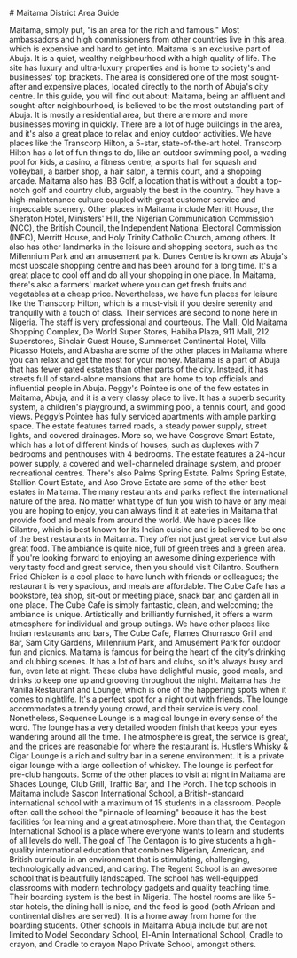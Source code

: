 \# Maitama District Area Guide

Maitama, simply put, “is an area for the rich and famous." Most ambassadors and high commissioners from other countries live in this area, which is expensive and hard to get into. Maitama is an exclusive part of Abuja. It is a quiet, wealthy neighbourhood with a high quality of life. The site has luxury and ultra\-luxury properties and is home to society's and businesses' top brackets. The area is considered one of the most sought\-after and expensive places, located directly to the north of Abuja's city centre. In this guide, you will find out about: Maitama, being an affluent and sought\-after neighbourhood, is believed to be the most outstanding part of Abuja. It is mostly a residential area, but there are more and more businesses moving in quickly. There are a lot of huge buildings in the area, and it's also a great place to relax and enjoy outdoor activities. We have places like the Transcorp Hilton, a 5\-star, state\-of\-the\-art hotel. Transcorp Hilton has a lot of fun things to do, like an outdoor swimming pool, a wading pool for kids, a casino, a fitness centre, a sports hall for squash and volleyball, a barber shop, a hair salon, a tennis court, and a shopping arcade. Maitama also has IBB Golf, a location that is without a doubt a top\-notch golf and country club, arguably the best in the country. They have a high\-maintenance culture coupled with great customer service and impeccable scenery. Other places in Maitama include Merritt House, the Sheraton Hotel, Ministers' Hill, the Nigerian Communication Commission (NCC), the British Council, the Independent National Electoral Commission (INEC), Merritt House, and Holy Trinity Catholic Church, among others. It also has other landmarks in the leisure and shopping sectors, such as the Millennium Park and an amusement park. Dunes Centre is known as Abuja's most upscale shopping centre and has been around for a long time. It's a great place to cool off and do all your shopping in one place. In Maitama, there's also a farmers' market where you can get fresh fruits and vegetables at a cheap price. Nevertheless, we have fun places for leisure like the Transcorp Hilton, which is a must\-visit if you desire serenity and tranquilly with a touch of class. Their services are second to none here in Nigeria. The staff is very professional and courteous. The Mall, Old Maitama Shopping Complex, De World Super Stores, Habiba Plaza, 911 Mall, 212 Superstores, Sinclair Guest House, Summerset Continental Hotel, Villa Picasso Hotels, and Albasha are some of the other places in Maitama where you can relax and get the most for your money. Maitama is a part of Abuja that has fewer gated estates than other parts of the city. Instead, it has streets full of stand\-alone mansions that are home to top officials and influential people in Abuja. Peggy's Pointee is one of the few estates in Maitama, Abuja, and it is a very classy place to live. It has a superb security system, a children's playground, a swimming pool, a tennis court, and good views. Peggy’s Pointee has fully serviced apartments with ample parking space. The estate features tarred roads, a steady power supply, street lights, and covered drainages. More so, we have Cosgrove Smart Estate, which has a lot of different kinds of houses, such as duplexes with 7 bedrooms and penthouses with 4 bedrooms. The estate features a 24\-hour power supply, a covered and well\-channeled drainage system, and proper recreational centres. There's also Palms Spring Estate. Palms Spring Estate, Stallion Court Estate, and Aso Grove Estate are some of the other best estates in Maitama. The many restaurants and parks reflect the international nature of the area. No matter what type of fun you wish to have or any meal you are hoping to enjoy, you can always find it at eateries in Maitama that provide food and meals from around the world. We have places like Cilantro, which is best known for its Indian cuisine and is believed to be one of the best restaurants in Maitama. They offer not just great service but also great food. The ambiance is quite nice, full of green trees and a green area. If you're looking forward to enjoying an awesome dining experience with very tasty food and great service, then you should visit Cilantro. Southern Fried Chicken is a cool place to have lunch with friends or colleagues; the restaurant is very spacious, and meals are affordable. The Cube Cafe has a bookstore, tea shop, sit\-out or meeting place, snack bar, and garden all in one place. The Cube Cafe is simply fantastic, clean, and welcoming; the ambiance is unique. Artistically and brilliantly furnished, it offers a warm atmosphere for individual and group outings. We have other places like Indian restaurants and bars, The Cube Cafe, Flames Churrasco Grill and Bar, Sam City Gardens, Millennium Park, and Amusement Park for outdoor fun and picnics. Maitama is famous for being the heart of the city’s drinking and clubbing scenes. It has a lot of bars and clubs, so it's always busy and fun, even late at night. These clubs have delightful music, good meals, and drinks to keep one up and grooving throughout the night. Maitama has the Vanilla Restaurant and Lounge, which is one of the happening spots when it comes to nightlife. It's a perfect spot for a night out with friends. The lounge accommodates a trendy young crowd, and their service is very cool. Nonetheless, Sequence Lounge is a magical lounge in every sense of the word. The lounge has a very detailed wooden finish that keeps your eyes wandering around all the time. The atmosphere is great, the service is great, and the prices are reasonable for where the restaurant is. Hustlers Whisky \& Cigar Lounge is a rich and sultry bar in a serene environment. It is a private cigar lounge with a large collection of whiskey. The lounge is perfect for pre\-club hangouts. Some of the other places to visit at night in Maitama are Shades Lounge, Club Grill, Traffic Bar, and The Porch. The top schools in Maitama include Sascon International School, a British\-standard international school with a maximum of 15 students in a classroom. People often call the school the "pinnacle of learning" because it has the best facilities for learning and a great atmosphere. More than that, the Centagon International School is a place where everyone wants to learn and students of all levels do well. The goal of The Centagon is to give students a high\-quality international education that combines Nigerian, American, and British curricula in an environment that is stimulating, challenging, technologically advanced, and caring. The Regent School is an awesome school that is beautifully landscaped. The school has well\-equipped classrooms with modern technology gadgets and quality teaching time. Their boarding system is the best in Nigeria. The hostel rooms are like 5\-star hotels, the dining hall is nice, and the food is good (both African and continental dishes are served). It is a home away from home for the boarding students. Other schools in Maitama Abuja include but are not limited to Model Secondary School, El\-Amin International School, Cradle to crayon, and Cradle to crayon Napo Private School, amongst others.